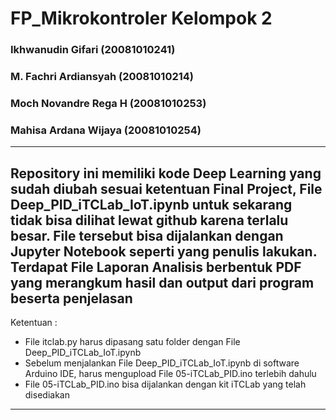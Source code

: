 # FP_Mikrokontroler Kelompok 2
### Ikhwanudin Gifari		    (20081010241)
### M. Fachri Ardiansyah		(20081010214)
### Moch Novandre Rega H	  (20081010253)
### Mahisa Ardana Wijaya		(20081010254)
------------------------------------------------------------------------------------------
Repository ini memiliki kode Deep Learning yang sudah diubah sesuai ketentuan Final Project, File Deep_PID_iTCLab_IoT.ipynb untuk sekarang tidak bisa dilihat lewat github karena terlalu besar. File tersebut bisa dijalankan dengan Jupyter Notebook seperti yang penulis lakukan. Terdapat File Laporan Analisis berbentuk PDF yang merangkum hasil dan output dari program beserta penjelasan
-------------------------------------------------------------------------------------------
Ketentuan : 
- File itclab.py harus dipasang satu folder dengan File Deep_PID_iTCLab_IoT.ipynb
- Sebelum menjalankan File Deep_PID_iTCLab_IoT.ipynb di software Arduino IDE, harus mengupload File 05-iTCLab_PID.ino terlebih dahulu
- File 05-iTCLab_PID.ino bisa dijalankan dengan kit iTCLab yang telah disediakan 
--------------------------------------------------------------------------------------------

